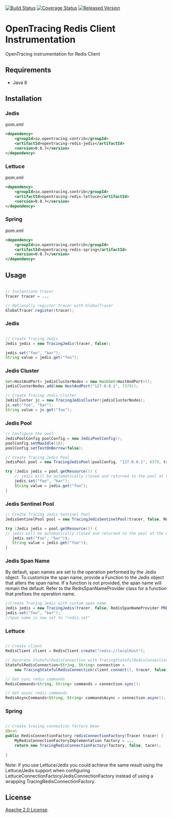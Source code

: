 [![Build Status][ci-img]][ci] [![Coverage Status][cov-img]][cov] [![Released Version][maven-img]][maven]


# OpenTracing Redis Client Instrumentation
OpenTracing instrumentation for Redis Client

## Requirements

- Java 8

## Installation

### Jedis

pom.xml
```xml
<dependency>
    <groupId>io.opentracing.contrib</groupId>
    <artifactId>opentracing-redis-jedis</artifactId>
    <version>0.0.7</version>
</dependency>
```

### Lettuce

pom.xml
```xml
<dependency>
    <groupId>io.opentracing.contrib</groupId>
    <artifactId>opentracing-redis-lettuce</artifactId>
    <version>0.0.7</version>
</dependency>
```

### Spring

pom.xml
```xml
<dependency>
    <groupId>io.opentracing.contrib</groupId>
    <artifactId>opentracing-redis-spring</artifactId>
    <version>0.0.7</version>
</dependency>
```

## Usage

```java

// Instantiate tracer
Tracer tracer = ...

// Optionally register tracer with GlobalTracer
GlobalTracer.register(tracer);

```

### Jedis
```java

// Create Tracing Jedis
Jedis jedis = new TracingJedis(tracer, false);

jedis.set("foo", "bar");
String value = jedis.get("foo");

```

### Jedis Cluster
```java
Set<HostAndPort> jedisClusterNodes = new HashSet<HostAndPort>();
jedisClusterNodes.add(new HostAndPort("127.0.0.1", 7379));

// Create Tracing Jedis Cluster
JedisCluster jc = new TracingJedisCluster(jedisClusterNodes);
jc.set("foo", "bar");
String value = jc.get("foo");

```

### Jedis Pool
```java
// Configure the pool
JedisPoolConfig poolConfig = new JedisPoolConfig();
poolConfig.setMaxIdle(10);
poolConfig.setTestOnBorrow(false);

// Create Tracing Jedis Pool
JedisPool pool = new TracingJedisPool(poolConfig, "127.0.0.1", 6379, tracer, false);

try (Jedis jedis = pool.getResource()) {
    // jedis will be automatically closed and returned to the pool at the end of "try" block
    jedis.set("foo", "bar");
    String value = jedis.get("foo");
}
```

### Jedis Sentinel Pool
```java
// Create Tracing Jedis Sentinel Pool
JedisSentinelPool pool = new TracingJedisSentinelPool(tracer, false, MASTER_NAME, sentinels, poolConfig);

try (Jedis jedis = pool.getResource()) {
// jedis will be automatically closed and returned to the pool at the end of "try" block
   jedis.set("foo", "bar"));
   String value = jedis.get("foo"));
}
```

### Jedis Span Name
By default, span names are set to the operation performed by the Jedis object. To customize the span name, provide a Function to the Jedis object that alters the span name. If a function is not provided, the span name will remain the default. Refer to the RedisSpanNameProvider class for a function that prefixes the operation name. 
```java
//Create Tracing Jedis with custom span name
Jedis jedis = new TracingJedis(tracer, false, RedisSpanNameProvider.PREFIX_OPERATION_NAME("redis.");
jedis.set("foo", "bar");
//Span name is now set to "redis.set"

```

### Lettuce

```java

// Create client
RedisClient client = RedisClient.create("redis://localhost");

// Decorate StatefulRedisConnection with TracingStatefulRedisConnection
StatefulRedisConnection<String, String> connection = 
    new TracingStatefulRedisConnection(client.connect(), tracer, false);

// Get sync redis commands
RedisCommands<String, String> commands = connection.sync();

// Get async redis commands
RedisAsyncCommands<String, String> commandsAsync = connection.async();

```

### Spring

```java

// Create tracing connection factory bean
@Bean
public RedisConnectionFactory redisConnectionFactory(Tracer tracer) {
    MyRedisConnectionFactoryImplementation factory = ...
    return new TracingRedisConnectionFactory(factory, false, tacer);
    
}
```

Note: if you use Lettuce/Jedis you could achieve the same result using the Lettuce/Jedis support when 
configuring LettuceConnectionFactory/JedisConnectionFactory instead of using a wrapping TracingRedisConnectionFactory.

## License

[Apache 2.0 License](./LICENSE).

[ci-img]: https://travis-ci.org/opentracing-contrib/java-redis-client.svg?branch=master
[ci]: https://travis-ci.org/opentracing-contrib/java-redis-client
[cov-img]: https://coveralls.io/repos/github/opentracing-contrib/java-redis-client/badge.svg?branch=master
[cov]: https://coveralls.io/github/opentracing-contrib/java-redis-client?branch=master
[maven-img]: https://img.shields.io/maven-central/v/io.opentracing.contrib/opentracing-redis-parent.svg
[maven]: http://search.maven.org/#search%7Cga%7C1%7Copentracing-redis-parent
